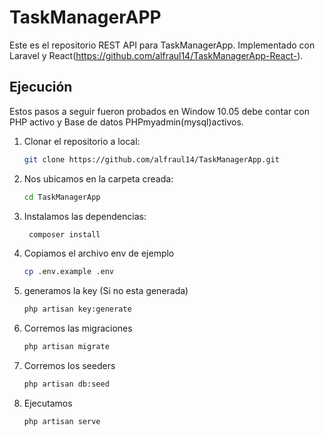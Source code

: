 

# TaskManagerAPP

Este es el repositorio REST API para TaskManagerApp. Implementado con Laravel y React(https://github.com/alfraul14/TaskManagerApp-React-).

## Ejecución

Estos pasos a seguir fueron probados en Window 10.05
debe contar con PHP activo y Base de datos PHPmyadmin(mysql)activos.

1. Clonar el repositorio a local:
    ```sh
    git clone https://github.com/alfraul14/TaskManagerApp.git
    ```
2. Nos ubicamos en la carpeta creada:
    ```sh
    cd TaskManagerApp
    ```
3. Instalamos las dependencias:
   ```sh
    composer install
    ```
4. Copiamos el archivo env de ejemplo
    ```sh
    cp .env.example .env
    ```
5. generamos la key (Si no esta generada)
    ```sh
    php artisan key:generate
    ```

6. Corremos las migraciones
    ```sh
    php artisan migrate
    ```
7. Corremos los seeders
    ```sh
    php artisan db:seed
    ```
8. Ejecutamos
    ```sh
    php artisan serve
    ```

